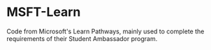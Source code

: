 # MSFT-Learn
Code from Microsoft's Learn Pathways, mainly used to complete the requirements of their Student Ambassador program.
